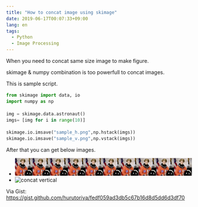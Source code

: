 ```yaml
---
title: "How to concat image using skimage"
date: 2019-06-17T00:07:33+09:00
lang: en
tags:
  - Python
  - Image Processing
---
```


When you need to concat same size image to make figure.

skimage & numpy combination is too powerfull to concat images.

This is sample script.

```python
from skimage import data, io
import numpy as np

img = skimage.data.astronaut()
imgs= [img for i in range(10)]

skimage.io.imsave("sample_h.png",np.hstack(imgs))
skimage.io.imsave("sample_v.png",np.vstack(imgs))
```

After that you can get below images.

- ![concat holiznal](/posts/2019-06-17_concatimage_with_skimage/sample_h.png)
- ![concat vertical](/posts/2019-06-17_concatimage_with_skimage/sample_v.png)

Via Gist:
https://gist.github.com/hurutoriya/fedf059ad3db5c67b16d8d5dd6d3df70
